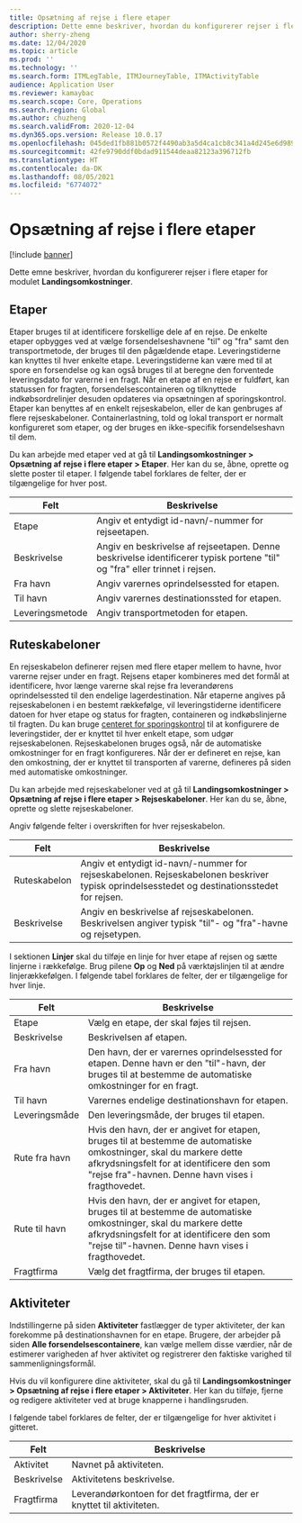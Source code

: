 ```yaml
---
title: Opsætning af rejse i flere etaper
description: Dette emne beskriver, hvordan du konfigurerer rejser i flere etaper for modulet Landingsomkostninger.
author: sherry-zheng
ms.date: 12/04/2020
ms.topic: article
ms.prod: ''
ms.technology: ''
ms.search.form: ITMLegTable, ITMJourneyTable, ITMActivityTable
audience: Application User
ms.reviewer: kamaybac
ms.search.scope: Core, Operations
ms.search.region: Global
ms.author: chuzheng
ms.search.validFrom: 2020-12-04
ms.dyn365.ops.version: Release 10.0.17
ms.openlocfilehash: 045ded1fb881b0572f4490ab3a5d4ca1cb8c341a4d245e6d98991228a90aadb7
ms.sourcegitcommit: 42fe9790ddf0bdad911544deaa82123a396712fb
ms.translationtype: HT
ms.contentlocale: da-DK
ms.lasthandoff: 08/05/2021
ms.locfileid: "6774072"
---
```

# <a name="multi-leg-journey-setup"></a>Opsætning af rejse i flere etaper

[!include [banner](../../includes/banner.md)]

Dette emne beskriver, hvordan du konfigurerer rejser i flere etaper for modulet **Landingsomkostninger**.

## <a name="legs"></a>Etaper

Etaper bruges til at identificere forskellige dele af en rejse. De enkelte etaper opbygges ved at vælge forsendelseshavnene "til" og "fra" samt den transportmetode, der bruges til den pågældende etape. Leveringstiderne kan knyttes til hver enkelte etape. Leveringstiderne kan være med til at spore en forsendelse og kan også bruges til at beregne den forventede leveringsdato for varerne i en fragt. Når en etape af en rejse er fuldført, kan statussen for fragten, forsendelsescontaineren og tilknyttede indkøbsordrelinjer desuden opdateres via opsætningen af sporingskontrol. Etaper kan benyttes af en enkelt rejseskabelon, eller de kan genbruges af flere rejseskabeloner. Containerlastning, told og lokal transport er normalt konfigureret som etaper, og der bruges en ikke-specifik forsendelseshavn til dem.

Du kan arbejde med etaper ved at gå til **Landingsomkostninger \> Opsætning af rejse i flere etaper \> Etaper**. Her kan du se, åbne, oprette og slette poster til etaper. I følgende tabel forklares de felter, der er tilgængelige for hver post.

| Felt | Beskrivelse |
|---|---|
| Etape | Angiv et entydigt id-navn/-nummer for rejseetapen. |
| Beskrivelse | Angiv en beskrivelse af rejseetapen. Denne beskrivelse identificerer typisk portene "til" og "fra" eller trinnet i rejsen. |
| Fra havn | Angiv varernes oprindelsessted for etapen. |
| Til havn | Angiv varernes destinationssted for etapen. |
| Leveringsmetode | Angiv transportmetoden for etapen. |

## <a name="journey-templates"></a>Ruteskabeloner

En rejseskabelon definerer rejsen med flere etaper mellem to havne, hvor varerne rejser under en fragt. Rejsens etaper kombineres med det formål at identificere, hvor længe varerne skal rejse fra leverandørens oprindelsessted til den endelige lagerdestination. Når etaperne angives på rejseskabelonen i en bestemt rækkefølge, vil leveringstiderne identificere datoen for hver etape og status for fragten, containeren og indkøbslinjerne til fragten. Du kan bruge [centeret for sporingskontrol](delivery-information-setup.md) til at konfigurere de leveringstider, der er knyttet til hver enkelt etape, som udgør rejseskabelonen. Rejseskabelonen bruges også, når de automatiske omkostninger for en fragt konfigureres. Når der er defineret en rejse, kan den omkostning, der er knyttet til transporten af varerne, defineres på siden med automatiske omkostninger.

Du kan arbejde med rejseskabeloner ved at gå til **Landingsomkostninger \> Opsætning af rejse i flere etaper \> Rejseskabeloner**. Her kan du se, åbne, oprette og slette rejseskabeloner.

Angiv følgende felter i overskriften for hver rejseskabelon.

| Felt | Beskrivelse |
|---|---|
| Ruteskabelon | Angiv et entydigt id-navn/-nummer for rejseskabelonen. Rejseskabelonen beskriver typisk oprindelsesstedet og destinationsstedet for rejsen. |
| Beskrivelse | Angiv en beskrivelse af rejseskabelonen. Beskrivelsen angiver typisk "til"- og "fra"-havne og rejsetypen. |

I sektionen **Linjer** skal du tilføje en linje for hver etape af rejsen og sætte linjerne i rækkefølge. Brug pilene **Op** og **Ned** på værktøjslinjen til at ændre linjerækkefølgen. I følgende tabel forklares de felter, der er tilgængelige for hver linje.

| Felt | Beskrivelse |
|---|---|
| Etape | Vælg en etape, der skal føjes til rejsen. |
| Beskrivelse | Beskrivelsen af etapen. |
| Fra havn | Den havn, der er varernes oprindelsessted for etapen. Denne havn er den "til"-havn, der bruges til at bestemme de automatiske omkostninger for en fragt. |
| Til havn | Varernes endelige destinationshavn for etapen. |
| Leveringsmåde | Den leveringsmåde, der bruges til etapen. |
| Rute fra havn | Hvis den havn, der er angivet for etapen, bruges til at bestemme de automatiske omkostninger, skal du markere dette afkrydsningsfelt for at identificere den som "rejse fra"-havnen. Denne havn vises i fragthovedet. |
| Rute til havn | Hvis den havn, der er angivet for etapen, bruges til at bestemme de automatiske omkostninger, skal du markere dette afkrydsningsfelt for at identificere den som "rejse til"-havnen. Denne havn vises i fragthovedet. |
| Fragtfirma | Vælg det fragtfirma, der bruges til etapen. |

## <a name="activities"></a>Aktiviteter

Indstillingerne på siden **Aktiviteter** fastlægger de typer aktiviteter, der kan forekomme på destinationshavnen for en etape. Brugere, der arbejder på siden **Alle forsendelsescontainere**, kan vælge mellem disse værdier, når de estimerer varigheden af hver aktivitet og registrerer den faktiske varighed til sammenligningsformål.

Hvis du vil konfigurere dine aktiviteter, skal du gå til **Landingsomkostninger \> Opsætning af rejse i flere etaper \> Aktiviteter**. Her kan du tilføje, fjerne og redigere aktiviteter ved at bruge knapperne i handlingsruden.

I følgende tabel forklares de felter, der er tilgængelige for hver aktivitet i gitteret.

| Felt | Beskrivelse |
|---|---|
| Aktivitet | Navnet på aktiviteten. |
| Beskrivelse | Aktivitetens beskrivelse. |
| Fragtfirma | Leverandørkontoen for det fragtfirma, der er knyttet til aktiviteten. |
